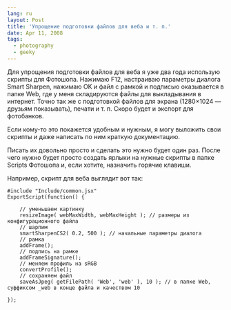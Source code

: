 ```yaml
---
lang: ru
layout: Post
title: 'Упрощение подготовки файлов для веба и т. п.'
date: Apr 11, 2008
tags:
  - photography
  - geeky
---
```


Для упрощения подготовки файлов для веба я уже два года использую скрипты для Фотошопа. Нажимаю F12, настраиваю параметры диалога Smart Sharpen, нажимаю OK и файл с рамкой и подписью оказывается в папке Web, где у меня складируются файлы для выкладывания в интернет. Точно так же с подготовкой файлов для экрана (1280×1024 — друзьям показывать), печати и т. п. Скоро будет и экспорт для фотобанков.

Если кому-то это покажется удобным и нужным, я могу выложить свои скрипты и даже написать по ним краткую документацию.

<!--more-->

Писать их довольно просто и сделать это нужно будет один раз. После чего нужно будет просто создать ярлыки на нужные скрипты в папке Scripts Фотошопа и, если хотите, назначить горячие клавиши.

Например, скрипт для веба выглядит вот так:

```
#include "Include/common.jsx"
ExportScript(function() {

	// уменьшаем картинку
    resizeImage( webMaxWidth, webMaxHeight ); // размеры из конфигурационного файла
    // шарпим
    smartSharpenCS2( 0.2, 500 ); // начальные параметры диалога
    // рамка
    addFrame();
    // подпись на рамке
    addFrameSignature();
    // меняем профиль на sRGB
    convertProfile();
    // сохраняем файл
    saveAsJpeg( getFilePath( 'Web', 'web' ), 10 ); // в папке Web, суффиксом _web в конце файла и качеством 10

});
```
